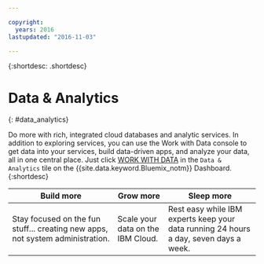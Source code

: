 ```yaml
---

copyright:
  years: 2016
lastupdated: "2016-11-03"

---
```


{:shortdesc: .shortdesc}

# Data & Analytics
{: #data_analytics}

Do more with rich, integrated cloud databases and analytic services. In addition to exploring services, you can use the Work with Data console to get data into your services, build data-driven apps, and analyze your data, all in one central place. Just click [WORK WITH DATA](https://console.ng.bluemix.net/data/services/) in the `Data & Analytics` tile on the {{site.data.keyword.Bluemix_notm}} Dashboard.
{:shortdesc}


Build more | Grow more | Sleep more
---- | ---- | ----
Stay focused on the fun stuff... creating new apps, not system administration. | Scale your data on the IBM Cloud. | Rest easy while IBM experts keep your data running 24 hours a day, seven days a week.
